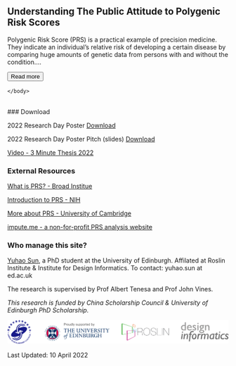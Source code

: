 ## Understanding The Public Attitude to Polygenic Risk Scores


<html>
    <head>
    <meta name="viewport" content="width=device-width, initial-scale=1">
    <style>
    #more {display: none;}
    </style>
    </head>
    <body> 


<p>Polygenic Risk Score (PRS) is a practical example of precision medicine. They indicate an individual’s relative risk of developing a certain disease by comparing huge amounts of genetic data from persons with and without the condition.<span id="dots">...</span><span id="more">Each PRS locates on a normal distribution, which means that while most people will find their findings in the center, others will find their results on the tails, indicating that they are either at low or high risk. PRS appears to be an effective guide for those seeking to understand their future health portfolio. Currently, because of a lack of adequate official practice guidelines, PRS is not regarded as a standard technique in healthcare organisations. Alternatively, general individuals can submit their genotype to a third-party portal created specifically for PRS analysis and receive a report. However, not everyone is willing to submit to a PRS analysis. Some people are unaware of PRS analysis’s existence, while others opt not to do it, subjectively. Our research will strive to ascertain the reasons behind these individuals’ reluctance to seek additional PRS analysis. Eventually, the findings may aid in the development of PRS and assist the public in more effectively understanding their health state.</span></p>
<button onclick="myFunction()" id="myBtn">Read more</button>

<script>
function myFunction() {
  var dots = document.getElementById("dots");
  var moreText = document.getElementById("more");
  var btnText = document.getElementById("myBtn");

  if (dots.style.display === "none") {
    dots.style.display = "inline";
    btnText.innerHTML = "Read more"; 
    moreText.style.display = "none";
  } else {
    dots.style.display = "none";
    btnText.innerHTML = "Read less"; 
    moreText.style.display = "inline";
  }
}
    </script>

    </body>
</html>
<br>
### Download


2022 Research Day Poster [Download](https://github.com/riskscore/riskscore.github.io/blob/main/Yuhao_Sun_Poster.pdf)

2022 Research Day Poster Pitch (slides) [Download](https://yuhaosun.com/wp-content/uploads/2022/04/Yuhao_Sun_Slides-pdf.pdf)

[Video - 3 Minute Thesis 2022](https://media.ed.ac.uk/media/Yuhao+Sun+%28College+of+Medicine+%26+Veterinary+Medicine%29+-+3+Minute+Thesis+2022/1_zaoye85a?st=0)

### External Resources

[What is PRS? - Broad Institue](http://polygenicscores.org/explained/)

[Introduction to PRS - NIH](https://www.genome.gov/Health/Genomics-and-Medicine/Polygenic-risk-scores)

[More about PRS - University of Cambridge](https://www.phgfoundation.org/report/polygenic-scores-cardiovascular)

[impute.me - a non-for-profit PRS analysis website](https://impute.me/)

### Who manage this site?

[Yuhao Sun](https://yuhaosun.com/), a PhD student at the University of Edinburgh. Affilated at Roslin Institute & Institute for Design Informatics. To contact: yuhao.sun at ed.ac.uk

The research is supervised by Prof Albert Tenesa and Prof John Vines.


<em>This research is funded by China Scholarship Council & University of Edinburgh PhD Scholarship.</em>

![Affilations](institutions.png "Funded by")

Last Updated: 10 April 2022
